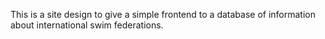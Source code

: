  This is a site design to give a simple frontend to a database of information about international swim federations.
